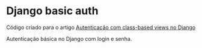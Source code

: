 # Django basic auth

Código criado para o artigo [Autenticação com class-based views no Django](http://autenticacao-com-class-based-views-no-django/?from=github)

Autenticação básica no Django com login e senha.